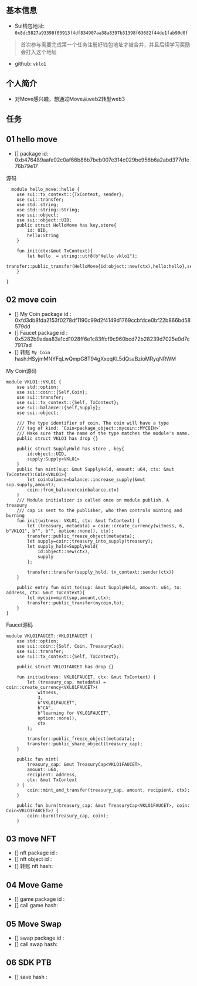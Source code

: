 ## 基本信息
- Sui钱包地址: `0x8dc5827a93398f03913f4df834907aa38a8397b31398f63682f44de1fab90d0f`
> 首次参与需要完成第一个任务注册好钱包地址才被合并，并且后续学习奖励会打入这个地址
- github: `vklo1`

## 个人简介
- 对Move感兴趣，想通过Move从web2转型web3

## 任务

##   01 hello move  
- [] package id: 0xb476489aafe02c0af66b86b7beb007e314c029be956b6a2abd377d1e76b79e17

源码
```
  module hello_move::hello {
    use sui::tx_context::{TxContext, sender};
    use sui::transfer;
    use std::string;
    use std::string::String;
    use sui::object;
    use sui::object::UID;
    public struct HelloMove has key,store{
        id: UID,
        hello:String
    }
    
    fun init(ctx:&mut TxContext){
        let hello  = string::utf8(b"Hello vklo1");
        transfer::public_transfer(HelloMove{id:object::new(ctx),hello:hello},sender(ctx));
    }

}
```

##   02 move coin
- [] My Coin package id : 0xfd3db8fda2153f0278df1190c99d2f4149d1769ccbfdce0bf22b866bd58579dd
- [] Faucet package id : 0x5282b9adaa83a1cd1028ff6e1c83ffcf9c960bcd72b28239d7025e0d7c7917ad
- [] 转账 `My Coin` hash:HSyjmMNYFqLwQmpG8T94gXxeqKL5dQsaBzioMRyqNRWM

My Coin源码
```
module VKLO1::VKLO1 {
    use std::option;
    use sui::coin::{Self,Coin};
    use sui::transfer;
    use sui::tx_context::{Self, TxContext};
    use sui::balance::{Self,Supply};
    use sui::object;

    /// The type identifier of coin. The coin will have a type
    /// tag of kind: `Coin<package_object::mycoin::MYCOIN>`
    /// Make sure that the name of the type matches the module's name.
    public struct VKLO1 has drop {}

    public struct SupplyHold has store , key{
        id:object::UID,
        supply:Supply<VKLO1>
    }
    public fun mint(sup: &mut SupplyHold, amount: u64, ctx: &mut TxContext):Coin<VKLO1>{
        let coinbalance=balance::increase_supply(&mut sup.supply,amount);
        coin::from_balance(coinbalance,ctx)
    }
    /// Module initializer is called once on module publish. A treasury
    /// cap is sent to the publisher, who then controls minting and burning
    fun init(witness: VKLO1, ctx: &mut TxContext) {
        let (treasury, metadata) = coin::create_currency(witness, 6, b"VKLO1", b"", b"", option::none(), ctx);
        transfer::public_freeze_object(metadata);
        let supply=coin::treasury_into_supply(treasury);
        let supply_hold=SupplyHold{
            id:object::new(ctx),
            supply
        };

        transfer::transfer(supply_hold, tx_context::sender(ctx))
    }

    public entry fun mint_to(sup: &mut SupplyHold, amount: u64, to: address, ctx: &mut TxContext){
        let mycoin=mint(sup,amount,ctx);
        transfer::public_transfer(mycoin,to);
    }
}
```
Faucet源码
```
module VKLO1FAUCET::VKLO1FAUCET {
    use std::option;
    use sui::coin::{Self, Coin, TreasuryCap};
    use sui::transfer;
    use sui::tx_context::{Self, TxContext};

    public struct VKLO1FAUCET has drop {}

    fun init(witness: VKLO1FAUCET, ctx: &mut TxContext) {
        let (treasury_cap, metadata) = coin::create_currency<VKLO1FAUCET>(
            witness,
            3,
            b"VKLO1FAUCET",
            b"CA",
            b"learning for VKLO1FAUCET",
            option::none(),
            ctx
        );

        transfer::public_freeze_object(metadata);
        transfer::public_share_object(treasury_cap);
    }

    public fun mint(
        treasury_cap: &mut TreasuryCap<VKLO1FAUCET>,
        amount: u64,
        recipient: address,
        ctx: &mut TxContext
    ) {
        coin::mint_and_transfer(treasury_cap, amount, recipient, ctx);
    }

    public fun burn(treasury_cap: &mut TreasuryCap<VKLO1FAUCET>, coin: Coin<VKLO1FAUCET>) {
        coin::burn(treasury_cap, coin);
    }
```

##   03 move NFT
- [] nft package id :
- [] nft object id : 
- [] 转账 nft  hash:

##   04 Move Game
- [] game package id :
- [] call game hash:

##   05 Move Swap
- [] swap package id :
- [] call swap hash:

##   06 SDK PTB
- [] save hash :
